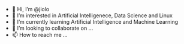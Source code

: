 - 👋 Hi, I’m @jiolo
- 👀 I’m interested in Artificial Intelligenece, Data Science and Linux
- 🌱 I’m currently learning Artificial Intelligence and Machine Learning 
- 💞️ I’m looking to collaborate on ...
- 📫 How to reach me ...

<!---
jiolo/jiolo is a ✨ special ✨ repository because its `README.md` (this file) appears on your GitHub profile.
You can click the Preview link to take a look at your changes.
--->
